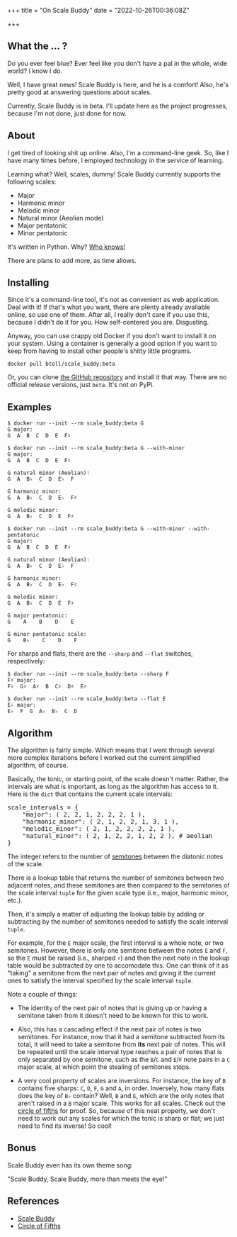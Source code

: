+++
title = "On Scale Buddy"
date = "2022-10-26T00:36:08Z"

+++

## What the ... ?

Do you ever feel blue?  Ever feel like you don't have a pal in the whole, wide world?  I know I do.

Well, I have great news!  Scale Buddy is here, and he is a comfort!  Also, he's pretty good at answering questions about scales.

Currently, Scale Buddy is in beta.  I'll update here as the project progresses, because I'm not done, just done for now.

## About

I get tired of looking shit up online.  Also, I'm a command-line geek.  So, like I have many times before, I employed technology in the service of learning.

Learning what?  Well, scales, dummy!  Scale Buddy currently supports the following scales:

- Major
- Harmonic minor
- Melodic minor
- Natural minor (Aeolian mode)
- Major pentatonic
- Minor pentatonic

It's written in Python.  Why?  [Who knows!]

There are plans to add more, as time allows.

## Installing

Since it's a command-line tool, it's not as convenient as web application.  Deal with it!  If that's what you want, there are plenty already available online, so use one of them.  After all, I really don't care if you use this, because I didn't do it for you.  How self-centered you are.  Disgusting.

Anyway, you can use crappy old Docker if you don't want to install it on your system.  Using a container is generally a good option if you want to keep from having to install other people's shitty little programs.

```
docker pull btoll/scale_buddy:beta
```

Or, you can clone [the GitHub repository] and install it that way.  There are no official release versions, just `beta`.  It's not on PyPi.

## Examples

```
$ docker run --init --rm scale_buddy:beta G
G major:
G  A  B  C  D  E  F♯
```

```
$ docker run --init --rm scale_buddy:beta G --with-minor
G major:
G  A  B  C  D  E  F♯

G natural minor (Aeolian):
G  A  B♭  C  D  E♭  F

G harmonic minor:
G  A  B♭  C  D  E♭  F♯

G melodic minor:
G  A  B♭  C  D  E  F♯
```

```
$ docker run --init --rm scale_buddy:beta G --with-minor --with-pentatonic
G major:
G  A  B  C  D  E  F♯

G natural minor (Aeolian):
G  A  B♭  C  D  E♭  F

G harmonic minor:
G  A  B♭  C  D  E♭  F♯

G melodic minor:
G  A  B♭  C  D  E  F♯

G major pentatonic:
G    A    B    D    E

G minor pentatonic scale:
G    B♭    C    D    F
```

For sharps and flats, there are the `--sharp` and `--flat` switches, respectively:

```
$ docker run --init --rm scale_buddy:beta --sharp F
F♯ major:
F♯  G♯  A♯  B  C♯  D♯  E♯
```

```
$ docker run --init --rm scale_buddy:beta --flat E
E♭ major:
E♭  F  G  A♭  B♭  C  D
```

## Algorithm

The algorithm is fairly simple.  Which means that I went through several more complex iterations before I worked out the current simplified algorithm, of course.

Basically, the tonic, or starting point, of the scale doesn't matter.  Rather, the intervals are what is important, as long as the algorithm has access to it.  Here is the `dict` that contains the current scale intervals:

<pre class="math">
scale_intervals = {
    "major": ( 2, 2, 1, 2, 2, 2, 1 ),
    "harmonic_minor": ( 2, 1, 2, 2, 1, 3, 1 ),
    "melodic_minor": ( 2, 1, 2, 2, 2, 2, 1 ),
    "natural_minor": ( 2, 1, 2, 2, 1, 2, 2 ), # aeolian
}
</pre>

The integer refers to the number of [semitones] between the diatonic notes of the scale.

There is a lookup table that returns the number of semitones between two adjacent notes, and these semitones are then compared to the semitones of the scale interval `tuple` for the given scale type (i.e., major, harmonic minor, etc.).

Then, it's simply a matter of adjusting the lookup table by adding or subtracting by the number of semitones needed to satisfy the scale interval `tuple`.

For example, for the `E` major scale, the first interval is a whole note, or two semitones.  However, there is only one semitone between the notes `E` and `F`, so the `E` must be raised (i.e., sharped `♯`) and then the next note in the lookup table would be subtracted by one to accomodate this.  One can think of it as "taking" a semitone from the next pair of notes and giving it the current ones to satisfy the interval specified by the scale interval `tuple`.

Note a couple of things:

- The identity of the next pair of notes that is giving up or having a semitone taken from it doesn't need to be known for this to work.

- Also, this has a cascading effect if the next pair of notes is two semitones.  For instance, now that it had a semitone subtracted from its total, it will need to take a semitone from **its** next pair of notes.  This will be repeated until the scale interval type reaches a pair of notes that is only separated by one semitone, such as the `B`/`C` and `E`/`F` note pairs in a `C` major scale, at which point the stealing of semitones stops.

- A very cool property of scales are inversions.  For instance, the key of `B` contains five sharps: `C`, `D`, `F`, `G` and `A`, in order.  Inversely, how many flats does the key of `B♭` contain?  Well, `B` and `E`, which are the only notes that aren't raised in a `B` major scale.  This works for all scales.  Check out the [circle of fifths] for proof.  So, because of this neat property, we don't need to work out any scales for which the tonic is sharp or flat; we just need to find its inverse!  So cool!

## Bonus

Scale Buddy even has its own theme song:

"Scale Buddy, Scale Buddy, more than meets the eye!"

## References

- [Scale Buddy](https://github.com/btoll/scale_buddy)
- [Circle of Fifths](https://en.wikipedia.org/wiki/Circle_of_fifths#/media/File:Circle_of_fifths_deluxe_4.svg)

[Who knows!]: https://en.wikipedia.org/wiki/The_Shadow
[the GitHub repository]: https://github.com/btoll/scale_buddy
[semitones]: https://en.wikipedia.org/wiki/Semitone
[circle of fifths]: https://en.wikipedia.org/wiki/Circle_of_fifths


